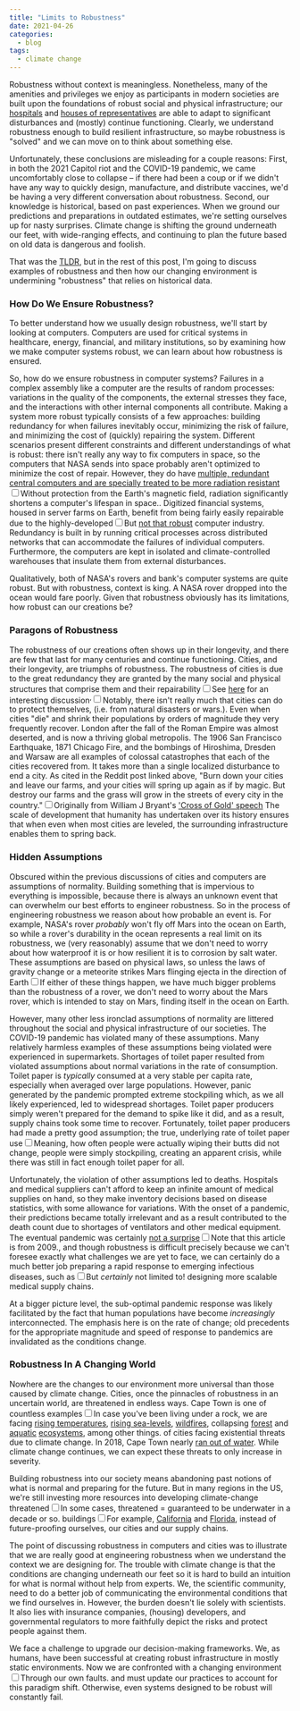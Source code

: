 ```yaml
---
title: "Limits to Robustness"
date: 2021-04-26
categories:
  - blog
tags:
  - climate change
---
```


Robustness without context is meaningless. Nonetheless, many of the amenities and privileges we enjoy as participants in modern societies are built upon the foundations of robust social and physical infrastructure; our [hospitals]( https://en.wikipedia.org/wiki/COVID-19_pandemic) and [houses of representatives]( https://en.wikipedia.org/wiki/2021_storming_of_the_United_States_Capitol) are able to adapt to significant disturbances and (mostly) continue functioning. Clearly, we understand robustness enough to build resilient infrastructure, so maybe robustness is \"solved\" and we can move on to think about something else.

Unfortunately, these conclusions are misleading for a couple reasons: First, in both the 2021 Capitol riot and the COVID-19 pandemic, we came uncomfortably close to collapse – if there had been a coup or if we didn\'t have any way to quickly design, manufacture, and distribute vaccines, we\'d be having a very different conversation about robustness. Second, our knowledge is historical, based on past experiences. When we ground our predictions and preparations in outdated estimates, we\'re setting ourselves up for nasty surprises. Climate change is shifting the ground underneath our feet, with wide-ranging effects, and continuing to plan the future based on old data is dangerous and foolish.

That was the [TLDR](https://dictionary.cambridge.org/dictionary/english/tldr), but in the rest of this post, I\'m going to discuss examples of robustness and then how our changing environment is undermining "robustness" that relies on historical data.


### How Do We Ensure Robustness?

To better understand how we usually design robustness, we\'ll start by looking at computers. Computers are used for critical systems in healthcare, energy, financial, and military institutions, so by examining how we make computer systems robust, we can learn about how robustness is ensured.

So, how do we ensure robustness in computer systems? Failures in a complex assembly like a computer are the results of random processes: variations in the quality of the components, the external stresses they face, and the interactions with other internal components all contribute. Making a system more robust typically consists of a few approaches: building redundancy for when failures inevitably occur, minimizing the risk of failure, and minimizing the cost of (quickly) repairing the system. Different scenarios present different constraints and different understandings of what is robust: there isn\'t really any way to fix computers in space, so the computers that NASA sends into space probably aren't optimized to minimize the cost of repair. However, they do have [multiple, redundant central computers and are specially treated to be more radiation resistant](https://mars.nasa.gov/mars2020/spacecraft/rover/brains/)<label for=six class='margin-toggle sidenote-number'></label><input type='checkbox' id=six class='margin-toggle'/><span class='sidenote'>Without protection from the Earth\'s magnetic field, radiation significantly shortens a computer\'s lifespan in space.</span>. Digitized financial systems, housed in server farms on Earth, benefit from being fairly easily repairable due to the highly-developed<label for=one class='margin-toggle sidenote-number'></label><input type='checkbox' id=one class='margin-toggle'/><span class='sidenote'>But [not that robust](https://www.nytimes.com/2021/04/15/technology/computer-chip-semiconductor-shortage.html)</span> computer industry. Redundancy is built in by running critical processes across distributed networks that can accommodate the failures of individual computers. Furthermore, the computers are kept in isolated and climate-controlled warehouses that insulate them from external disturbances.

Qualitatively, both of NASA\'s rovers and bank\'s computer systems are quite robust. But with robustness, context is king. A NASA rover dropped into the ocean would fare poorly. Given that robustness obviously has its limitations, how robust can our creations be?

### Paragons of Robustness

The robustness of our creations often shows up in their longevity, and there are few that last for many centuries and continue functioning. Cities, and their longevity, are triumphs of robustness. The robustness of cities is due to the great redundancy they are granted by the many social and physical structures that comprise them and their repairability<label for=eleven class='margin-toggle sidenote-number'></label><input type='checkbox' id=eleven class='margin-toggle'/><span class='sidenote'>See [here](https://www.reddit.com/r/AskHistorians/comments/7y7d0k/how_do_cities_die/) for an interesting discussion</span><sup>,</sup><label for=eleventy class='margin-toggle sidenote-number'></label><input type='checkbox' id=eleventy class='margin-toggle'/><span class='sidenote'>Notably, there isn't really much that cities can do to protect themselves, (i.e. from natural disasters or wars.)</span>. Even when cities \"die\" and shrink their populations by orders of magnitude they very frequently recover. London after the fall of the Roman Empire was almost deserted, and is now a thriving global metropolis. The 1906 San Francisco Earthquake, 1871 Chicago Fire, and the bombings of Hiroshima, Dresden and Warsaw are all examples of colossal catastrophes that each of the cities recovered from. It takes more than a single localized disturbance to end a city. As cited in the Reddit post linked above, \"Burn down your cities and leave our farms, and your cities will spring up again as if by magic. But destroy our farms and the grass will grow in the streets of every city in the country.\"<label for=thirteen class='margin-toggle sidenote-number'></label><input type='checkbox' id=thirteen class='margin-toggle'/><span class='sidenote'>Originally from William J Bryant\'s [\'Cross of Gold\' speech](http://historymatters.gmu.edu/d/5354/)</span> The scale of development that humanity has undertaken over its history ensures that when even when most cities are leveled, the surrounding infrastructure enables them to spring back.


### Hidden Assumptions

Obscured within the previous discussions of cities and computers are assumptions of normality. Building something that is impervious to everything is impossible, because there is always an unknown event that can overwhelm our best efforts to engineer robustness. So in the process of engineering robustness we reason about how probable an event is. For example, NASA\'s rover _probably_ won\'t fly off Mars into the ocean on Earth, so while a rover\'s durability in the ocean represents a real limit on its robustness, we (very reasonably) assume that we don\'t need to worry about how waterproof it is or how resilient it is to corrosion by salt water. These assumptions are based on physical laws, so unless the laws of gravity change or a meteorite strikes Mars flinging ejecta in the direction of Earth<label for=three class='margin-toggle sidenote-number'></label><input type='checkbox' id=three class='margin-toggle'/><span class='sidenote'>If either of these things happen, we have much bigger problems than the robustness of a rover</span>, we don't need to worry about the Mars rover, which is intended to stay on Mars, finding itself in the ocean on Earth.

However, many other less ironclad assumptions of normality are littered throughout the social and physical infrastructure of our societies. The COVID-19 pandemic has violated many of these assumptions. Many relatively harmless examples of these assumptions being violated were experienced in supermarkets. Shortages of toilet paper resulted from violated assumptions about normal variations in the rate of consumption. Toilet paper is _typically_ consumed at a very stable per capita rate, especially when averaged over large populations. However, panic generated by the pandemic prompted extreme stockpiling which, as we all likely experienced, led to widespread shortages. Toilet paper producers simply weren't prepared for the demand to spike like it did, and as a result, supply chains took some time to recover. Fortunately, toilet paper producers had made a pretty good assumption; the true, underlying rate of toilet paper use<label for=four class='margin-toggle sidenote-number'></label><input type='checkbox' id=four class='margin-toggle'/><span class='sidenote'>Meaning, how often people were actually wiping their butts</span> did not change, people were simply stockpiling, creating an apparent crisis, while there was still in fact enough toilet paper for all. 

Unfortunately, the violation of other assumptions led to deaths. Hospitals and medical suppliers can\'t afford to keep an infinite amount of medical supplies on hand, so they make inventory decisions based on disease statistics, with some allowance for variations. With the onset of a pandemic, their predictions became totally irrelevant and as a result contributed to the death count due to shortages of ventilators and other medical equipment. The eventual pandemic was certainly [not a surprise](https://www.wsj.com/articles/SB124121965740478983)<label for=five class='margin-toggle sidenote-number'></label><input type='checkbox' id=five class='margin-toggle'/><span class='sidenote'>Note that this article is from 2009.</span>, and though robustness is difficult precisely because we can't foresee exactly what challenges we are yet to face, we can certainly do a much better job preparing a rapid response to emerging infectious diseases, such as<label for=two class='margin-toggle sidenote-number'></label><input type='checkbox' id=two class='margin-toggle'/><span class='sidenote'>But _certainly_ not limited to!</span> designing more scalable medical supply chains.

At a bigger picture level, the sub-optimal pandemic response was likely facilitated by the fact that human populations have become _increasingly_ interconnected. The emphasis here is on the rate of change; old precedents for the appropriate magnitude and speed of response to pandemics are invalidated as the conditions change.

### Robustness In A Changing World

Nowhere are the changes to our environment more universal than those caused by climate change. Cities, once the pinnacles of robustness in an uncertain world, are threatened in endless ways. Cape Town is one of countless examples<label for=seven class='margin-toggle sidenote-number'></label><input type='checkbox' id=seven class='margin-toggle'/><span class='sidenote'>In case you\'ve been living under a rock, we are facing [rising temperatures](doi.org/10.1126/sciadv.1603322), [rising sea-levels](https://www.nytimes.com/2017/08/09/climate/the-sea-level-did-in-fact-rise-faster-in-the-southeast-us.html), [wildfires](https://www.npr.org/2020/09/13/912109183/california-camp-fire-survivors-face-the-horror-all-over-again-in-2020), collapsing [forest](https://www.growbyginkgo.com/2020/06/23/the-nature-of-nature/) and [aqu](https://news.ucsc.edu/2021/03/kelp-forests-norcal.html)[atic](https://www.theguardian.com/environment/2019/apr/04/great-barrier-reef-suffers-89-collapse-in-new-coral-after-bleaching-events) [ecosystems](https://www.seattletimes.com/business/salmon-have-shrunk-so-much-that-whole-foods-redid-its-guidelines/), among other things.</span> of cities facing existential threats due to climate change. In 2018, Cape Town nearly [ran out of water](http://www.capetowndrought.com/). While climate change continues, we can expect these threats to only increase in severity.

Building robustness into our society means abandoning past notions of what is normal and preparing for the future. But in many regions in the US, we\'re still investing more resources into developing climate-change threatened<label for=eight class='margin-toggle sidenote-number'></label><input type='checkbox' id=eight class='margin-toggle'/><span class='sidenote'>In some cases, threatened = guaranteed to be underwater in a decade or so.</span> buildings<label for=nine class='margin-toggle sidenote-number'></label><input type='checkbox' id=nine class='margin-toggle'/><span class='sidenote'>For example, [California](https://www.bloomberg.com/news/features/2018-03-01/why-is-california-rebuilding-in-fire-country-because-you-re-paying-for-it) and [Florida](https://www.theguardian.com/environment/2019/feb/15/florida-climate-change-coastal-real-estate-rising-seas)</span>, instead of future-proofing ourselves, our cities and our supply chains.

The point of discussing robustness in computers and cities was to illustrate that we are really good at engineering robustness when we understand the context we are designing for. The trouble with climate change is that the conditions are changing underneath our feet so it is hard to build an intuition for what is normal without help from experts. We, the scientific community, need to do a better job of communicating the environmental conditions that we find ourselves in. However, the burden doesn\'t lie solely with scientists. It also lies with insurance companies, (housing) developers, and governmental regulators to more faithfully depict the risks and protect people against them. 

We face a challenge to upgrade our decision-making frameworks. We, as humans, have been successful at creating robust infrastructure in mostly static environments. Now we are confronted with a changing environment<label for=ten class='margin-toggle sidenote-number'></label><input type='checkbox' id=ten class='margin-toggle'/><span class='sidenote'>Through our own faults.</span> and must update our practices to account for this paradigm shift. Otherwise, even systems designed to be robust will constantly fail.

